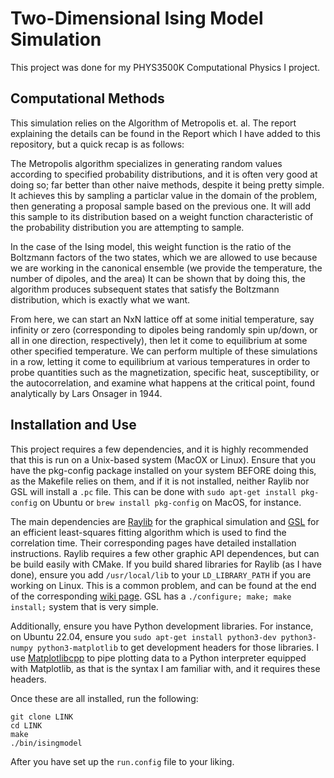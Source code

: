 # Two-Dimensional Ising Model Simulation
This project was done for my PHYS3500K Computational Physics I project.

## Computational Methods
This simulation relies on the Algorithm of Metropolis et. al. The report explaining the details can be found in the Report which I have added to this repository, but a quick recap is as follows:

The Metropolis algorithm specializes in generating random values according to specified probability distributions, and it is often very good at doing so; far better than other naive methods, despite it being pretty simple. It achieves this by sampling a particlar value in the domain of the problem, then generating a proposal sample based on the previous one. It will add this sample to its distribution based on a weight function characteristic of the probability distribution you are attempting to sample. 

In the case of the Ising model, this weight function is the ratio of the Boltzmann factors of the two states, which we are allowed to use because we are working in the canonical ensemble (we provide the temperature, the number of dipoles, and the area) It can be shown that by doing this, the algorithm produces subsequent states that satisfy the Boltzmann distribution, which is exactly what we want.

From here, we can start an NxN lattice off at some initial temperature, say infinity or zero (corresponding to dipoles being randomly spin up/down, or all in one direction, respectively), then let it come to equilibrium at some other specified temperature. We can perform multiple of these simulations in a row, letting it come to equilibrium at various temperatures in order to probe quantities such as the magnetization, specific heat, susceptibility, or the autocorrelation, and examine what happens at the critical point, found analytically by Lars Onsager in 1944.


## Installation and Use
This project requires a few dependencies, and it is highly recommended that this is run on a Unix-based system (MacOX or Linux). Ensure that you have the pkg-config package installed on your system BEFORE doing this, as the Makefile relies on them, and if it is not installed, neither Raylib nor GSL will install a `.pc` file. This can be done with `sudo apt-get install pkg-config` on Ubuntu or `brew install pkg-config` on MacOS, for instance.

The main dependencies are [Raylib](https://github.com/raysan5/raylib) for the graphical simulation and [GSL](https://www.gnu.org/software/gsl/) for an efficient least-squares fitting algorithm which is used to find the correlation time. Their corresponding pages have detailed installation instructions. Raylib requires a few other graphic API dependences, but can be build easily with CMake. If you build shared libraries for Raylib (as I have done), ensure you add `/usr/local/lib` to your `LD_LIBRARY_PATH` if you are working on Linux. This is a common problem, and can be found at the end of the corresponding [wiki page](https://github.com/raysan5/raylib/wiki/Working-on-GNU-Linux). GSL has a `./configure; make; make install;` system that is very simple.

Additionally, ensure you have Python development libraries. For instance, on Ubuntu 22.04, ensure you `sudo apt-get install python3-dev python3-numpy python3-matplotlib` to get development headers for those libraries. I use [Matplotlibcpp](https://github.com/lava/matplotlib-cpp) to pipe plotting data to a Python interpreter equipped with Matplotlib, as that is the syntax I am familiar with, and it requires these headers.

Once these are all installed, run the following:

```
git clone LINK
cd LINK
make
./bin/isingmodel
```

After you have set up the `run.config` file to your liking.